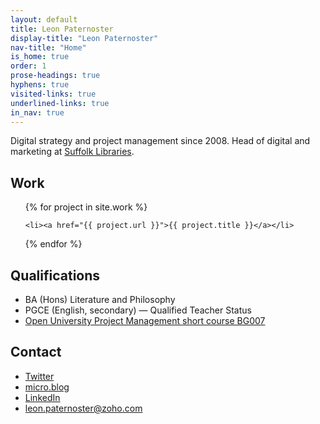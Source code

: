 ```yaml
---
layout: default
title: Leon Paternoster
display-title: "Leon Paternoster"
nav-title: "Home"
is_home: true
order: 1
prose-headings: true
hyphens: true
visited-links: true
underlined-links: true
in_nav: true
---
```


Digital strategy and project management since 2008. Head of digital and marketing at [Suffolk Libraries](https://www.suffolklibraries.co.uk).

## Work

<ul>

{% for project in site.work %}

	<li><a href="{{ project.url }}">{{ project.title }}</a></li>

{% endfor %}

</ul>

## Qualifications

- BA (Hons) Literature and Philosophy
- PGCE (English, secondary) — Qualified Teacher Status
- [Open University Project Management short course BG007](https://www.open.ac.uk/courses/short-courses/bg007)

## Contact

- [Twitter](https://mobile.twitter.com/leonpaternoster/)
- [micro.blog](https://micro.blog/leonp/)
- [LinkedIn](https://uk.linkedin.com/in/leonpaternoster)
- leon.paternoster@zoho.com

